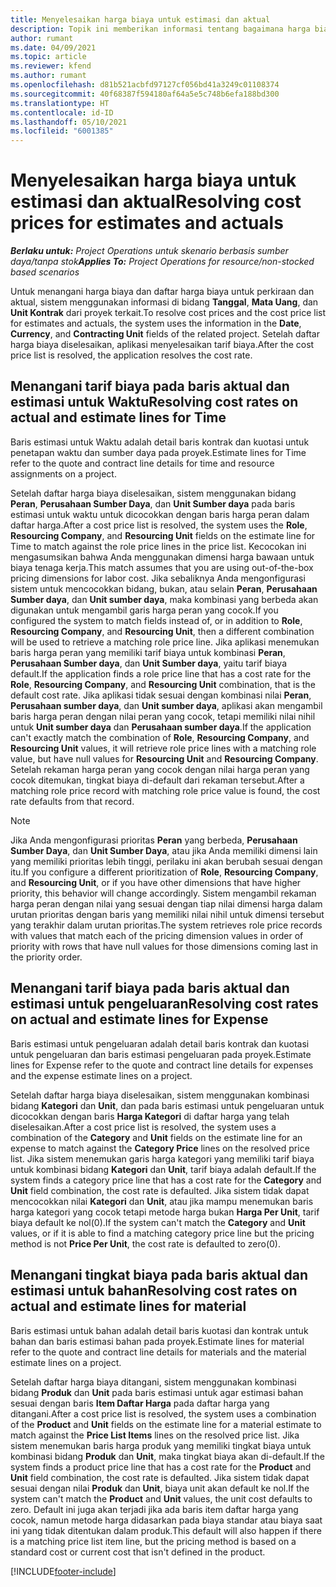 ```yaml
---
title: Menyelesaikan harga biaya untuk estimasi dan aktual
description: Topik ini memberikan informasi tentang bagaimana harga biaya untuk estimasi dan aktual diselesaikan.
author: rumant
ms.date: 04/09/2021
ms.topic: article
ms.reviewer: kfend
ms.author: rumant
ms.openlocfilehash: d81b521acbfd97127cf056bd41a3249c01108374
ms.sourcegitcommit: 40f68387f594180af64a5e5c748b6efa188bd300
ms.translationtype: HT
ms.contentlocale: id-ID
ms.lasthandoff: 05/10/2021
ms.locfileid: "6001385"
---
```

# <a name="resolving-cost-prices-for-estimates-and-actuals"></a><span data-ttu-id="bc724-103">Menyelesaikan harga biaya untuk estimasi dan aktual</span><span class="sxs-lookup"><span data-stu-id="bc724-103">Resolving cost prices for estimates and actuals</span></span>

<span data-ttu-id="bc724-104">_**Berlaku untuk:** Project Operations untuk skenario berbasis sumber daya/tanpa stok_</span><span class="sxs-lookup"><span data-stu-id="bc724-104">_**Applies To:** Project Operations for resource/non-stocked based scenarios_</span></span>

<span data-ttu-id="bc724-105">Untuk menangani harga biaya dan daftar harga biaya untuk perkiraan dan aktual, sistem menggunakan informasi di bidang **Tanggal**, **Mata Uang**, dan **Unit Kontrak** dari proyek terkait.</span><span class="sxs-lookup"><span data-stu-id="bc724-105">To resolve cost prices and the cost price list for estimates and actuals, the system uses the information in the **Date**, **Currency**, and **Contracting Unit** fields of the related project.</span></span> <span data-ttu-id="bc724-106">Setelah daftar harga biaya diselesaikan, aplikasi menyelesaikan tarif biaya.</span><span class="sxs-lookup"><span data-stu-id="bc724-106">After the cost price list is resolved, the application resolves the cost rate.</span></span>

## <a name="resolving-cost-rates-on-actual-and-estimate-lines-for-time"></a><span data-ttu-id="bc724-107">Menangani tarif biaya pada baris aktual dan estimasi untuk Waktu</span><span class="sxs-lookup"><span data-stu-id="bc724-107">Resolving cost rates on actual and estimate lines for Time</span></span>

<span data-ttu-id="bc724-108">Baris estimasi untuk Waktu adalah detail baris kontrak dan kuotasi untuk penetapan waktu dan sumber daya pada proyek.</span><span class="sxs-lookup"><span data-stu-id="bc724-108">Estimate lines for Time refer to the quote and contract line details for time and resource assignments on a project.</span></span>

<span data-ttu-id="bc724-109">Setelah daftar harga biaya diselesaikan, sistem menggunakan bidang **Peran**, **Perusahaan Sumber Daya**, dan **Unit Sumber daya** pada baris estimasi untuk waktu untuk dicocokkan dengan baris harga peran dalam daftar harga.</span><span class="sxs-lookup"><span data-stu-id="bc724-109">After a cost price list is resolved, the system uses the **Role**, **Resourcing Company**, and **Resourcing Unit** fields on the estimate line for Time to match against the role price lines in the price list.</span></span> <span data-ttu-id="bc724-110">Kecocokan ini mengasumsikan bahwa Anda menggunakan dimensi harga bawaan untuk biaya tenaga kerja.</span><span class="sxs-lookup"><span data-stu-id="bc724-110">This match assumes that you are using out-of-the-box pricing dimensions for labor cost.</span></span> <span data-ttu-id="bc724-111">Jika sebaliknya Anda mengonfigurasi sistem untuk mencocokkan bidang, bukan, atau selain **Peran**, **Perusahaan Sumber daya**, dan **Unit sumber daya**, maka kombinasi yang berbeda akan digunakan untuk mengambil garis harga peran yang cocok.</span><span class="sxs-lookup"><span data-stu-id="bc724-111">If you configured the system to match fields instead of, or in addition to **Role**, **Resourcing Company**, and **Resourcing Unit**, then a different combination will be used to retrieve a matching role price line.</span></span> <span data-ttu-id="bc724-112">Jika aplikasi menemukan baris harga peran yang memiliki tarif biaya untuk kombinasi **Peran**, **Perusahaan Sumber daya**, dan **Unit Sumber daya**, yaitu tarif biaya default.</span><span class="sxs-lookup"><span data-stu-id="bc724-112">If the application finds a role price line that has a cost rate for the **Role**, **Resourcing Company**, and **Resourcing Unit** combination, that is the default cost rate.</span></span> <span data-ttu-id="bc724-113">Jika aplikasi tidak sesuai dengan kombinasi nilai **Peran**, **Perusahaan sumber daya**, dan **Unit sumber daya**, aplikasi akan mengambil baris harga peran dengan nilai peran yang cocok, tetapi memiliki nilai nihil untuk **Unit sumber daya** dan **Perusahaan sumber daya**.</span><span class="sxs-lookup"><span data-stu-id="bc724-113">If the application can't exactly match the combination of **Role**, **Resourcing Company**, and **Resourcing Unit** values, it will retrieve role price lines with a matching role value, but have null values for **Resourcing Unit** and **Resourcing Company**.</span></span> <span data-ttu-id="bc724-114">Setelah rekaman harga peran yang cocok dengan nilai harga peran yang cocok ditemukan, tingkat biaya di-default dari rekaman tersebut.</span><span class="sxs-lookup"><span data-stu-id="bc724-114">After a matching role price record with matching role price value is found, the cost rate defaults from that record.</span></span> 

> [!NOTE]
> <span data-ttu-id="bc724-115">Jika Anda mengonfigurasi prioritas **Peran** yang berbeda, **Perusahaan Sumber Daya**, dan **Unit Sumber Daya**, atau jika Anda memiliki dimensi lain yang memiliki prioritas lebih tinggi, perilaku ini akan berubah sesuai dengan itu.</span><span class="sxs-lookup"><span data-stu-id="bc724-115">If you configure a different prioritization of **Role**, **Resourcing Company**, and **Resourcing Unit**, or if you have other dimensions that have higher priority, this behavior will change accordingly.</span></span> <span data-ttu-id="bc724-116">Sistem mengambil rekaman harga peran dengan nilai yang sesuai dengan tiap nilai dimensi harga dalam urutan prioritas dengan baris yang memiliki nilai nihil untuk dimensi tersebut yang terakhir dalam urutan prioritas.</span><span class="sxs-lookup"><span data-stu-id="bc724-116">The system retrieves role price records with values that match each of the pricing dimension values in order of priority with rows that have null values for those dimensions coming last in the priority order.</span></span>

## <a name="resolving-cost-rates-on-actual-and-estimate-lines-for-expense"></a><span data-ttu-id="bc724-117">Menangani tarif biaya pada baris aktual dan estimasi untuk pengeluaran</span><span class="sxs-lookup"><span data-stu-id="bc724-117">Resolving cost rates on actual and estimate lines for Expense</span></span>

<span data-ttu-id="bc724-118">Baris estimasi untuk pengeluaran adalah detail baris kontrak dan kuotasi untuk pengeluaran dan baris estimasi pengeluaran pada proyek.</span><span class="sxs-lookup"><span data-stu-id="bc724-118">Estimate lines for Expense refer to the quote and contract line details for expenses and the expense estimate lines on a project.</span></span>

<span data-ttu-id="bc724-119">Setelah daftar harga biaya diselesaikan, sistem menggunakan kombinasi bidang **Kategori** dan **Unit**, dan pada baris estimasi untuk pengeluaran untuk dicocokkan dengan baris **Harga Kategori** di daftar harga yang telah diselesaikan.</span><span class="sxs-lookup"><span data-stu-id="bc724-119">After a cost price list is resolved, the system uses a combination of the **Category** and **Unit** fields on the estimate line for an expense to match against the **Category Price** lines on the resolved price list.</span></span> <span data-ttu-id="bc724-120">Jika sistem menemukan garis harga kategori yang memiliki tarif biaya untuk kombinasi bidang **Kategori** dan **Unit**, tarif biaya adalah default.</span><span class="sxs-lookup"><span data-stu-id="bc724-120">If the system finds a category price line that has a cost rate for the **Category** and **Unit** field combination, the cost rate is defaulted.</span></span> <span data-ttu-id="bc724-121">Jika sistem tidak dapat mencocokkan nilai **Kategori** dan **Unit**, atau jika mampu menemukan baris harga kategori yang cocok tetapi metode harga bukan **Harga Per Unit**, tarif biaya default ke nol(0).</span><span class="sxs-lookup"><span data-stu-id="bc724-121">If the system can't match the **Category** and **Unit** values, or if it is able to find a matching category price line but the pricing method is not **Price Per Unit**, the cost rate is defaulted to zero(0).</span></span>

## <a name="resolving-cost-rates-on-actual-and-estimate-lines-for-material"></a><span data-ttu-id="bc724-122">Menangani tingkat biaya pada baris aktual dan estimasi untuk bahan</span><span class="sxs-lookup"><span data-stu-id="bc724-122">Resolving cost rates on actual and estimate lines for material</span></span>

<span data-ttu-id="bc724-123">Baris estimasi untuk bahan adalah detail baris kuotasi dan kontrak untuk bahan dan baris estimasi bahan pada proyek.</span><span class="sxs-lookup"><span data-stu-id="bc724-123">Estimate lines for material refer to the quote and contract line details for materials and the material estimate lines on a project.</span></span>

<span data-ttu-id="bc724-124">Setelah daftar harga biaya ditangani, sistem menggunakan kombinasi bidang **Produk** dan **Unit** pada baris estimasi untuk agar estimasi bahan sesuai dengan baris **Item Daftar Harga** pada daftar harga yang ditangani.</span><span class="sxs-lookup"><span data-stu-id="bc724-124">After a cost price list is resolved, the system uses a combination of the **Product** and **Unit** fields on the estimate line for a material estimate to match against the **Price List Items** lines on the resolved price list.</span></span> <span data-ttu-id="bc724-125">Jika sistem menemukan baris harga produk yang memiliki tingkat biaya untuk kombinasi bidang **Produk** dan **Unit**, maka tingkat biaya akan di-default.</span><span class="sxs-lookup"><span data-stu-id="bc724-125">If the system finds a product price line that has a cost rate for the **Product** and **Unit** field combination, the cost rate is defaulted.</span></span> <span data-ttu-id="bc724-126">Jika sistem tidak dapat sesuai dengan nilai **Produk** dan **Unit**, biaya unit akan default ke nol.</span><span class="sxs-lookup"><span data-stu-id="bc724-126">If the system can't match the **Product** and **Unit** values, the unit cost defaults to zero.</span></span> <span data-ttu-id="bc724-127">Default ini juga akan terjadi jika ada baris item daftar harga yang cocok, namun metode harga didasarkan pada biaya standar atau biaya saat ini yang tidak ditentukan dalam produk.</span><span class="sxs-lookup"><span data-stu-id="bc724-127">This default will also happen if there is a matching price list item line, but the pricing method is based on a standard cost or current cost that isn't defined in the product.</span></span>

[!INCLUDE[footer-include](../includes/footer-banner.md)]
